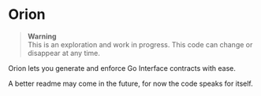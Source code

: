 # Orion

> **Warning**  
> This is an exploration and work in progress. This code can change or disappear at any time.

Orion lets you generate and enforce Go Interface contracts with ease.

A better readme may come in the future, for now the code speaks for itself.

